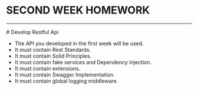 # SECOND WEEK HOMEWORK
<hr/>
# Develop Restful Api

<ul>
  <li>
    The API you developed in the first week will be used.
  </li>
  <li>
    It must contain Rest Standards.
  </li>
   <li>
    It must contain Solid Principles.
  </li>
  <li>
    It must contain fake services and Dependency Injection.
  </li>
  <li>
    It must contain extensions.
  </li>
  <li>
    It must contain Swagger Implementation.
  </li>
  <li>
    It must contain global logging middleware.
  </li>
</ul>

